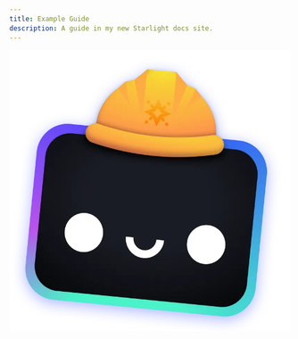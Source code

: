 ```yaml
---
title: Example Guide
description: A guide in my new Starlight docs site.
---
```


![Example Image](../../../assets/houston.webp)
